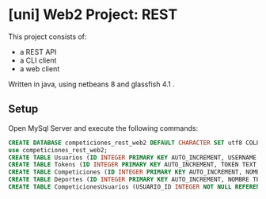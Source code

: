 # [uni] Web2 Project: REST

This project consists of:
- a REST API
- a CLI client
- a web client

Written in java, using netbeans 8 and glassfish 4.1 .

## Setup
Open MySql Server and execute the following commands:

```SQL
CREATE DATABASE competiciones_rest_web2 DEFAULT CHARACTER SET utf8 COLLATE utf8_unicode_ci;
use competiciones_rest_web2;
CREATE TABLE Usuarios (ID INTEGER PRIMARY KEY AUTO_INCREMENT, USERNAME TEXT NOT NULL, PASSWORD TEXT NOT NULL);
CREATE TABLE Tokens (ID INTEGER PRIMARY KEY AUTO_INCREMENT, TOKEN TEXT, EXPIRY DATE, USUARIO_ID INTEGER NOT NULL REFERENCES Usuarios(ID) ON DELETE CASCADE);
CREATE TABLE Competiciones (ID INTEGER PRIMARY KEY AUTO_INCREMENT, NOMBRE TEXT NOT NULL);
CREATE TABLE Deportes (ID INTEGER PRIMARY KEY AUTO_INCREMENT, NOMBRE TEXT NOT NULL, TIPO TEXT NOT NULL, EQUIPOS TEXT NOT NULL, TAMANOEQUIPO TEXT NOT NULL, COMPETICION_ID INTEGER NOT NULL REFERENCES Competiciones(ID) ON DELETE CASCADE);
CREATE TABLE CompeticionesUsuarios (USUARIO_ID INTEGER NOT NULL REFERENCES Usuarios(ID) ON DELETE CASCADE, COMPETICION_ID INTEGER NOT NULL REFERENCES Competiciones(ID) ON DELETE CASCADE);
```
